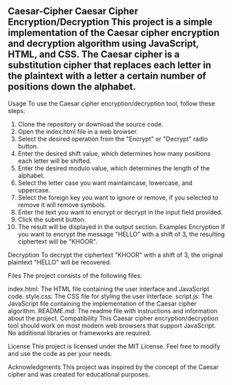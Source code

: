 Caesar-Cipher
Caesar Cipher Encryption/Decryption This project is a simple implementation of the Caesar cipher encryption and decryption algorithm using JavaScript, HTML, and CSS. The Caesar cipher is a substitution cipher that replaces each letter in the plaintext with a letter a certain number of positions down the alphabet.
---------------------------------------------------------------------------------------------------------------------------------
Usage
To use the Caesar cipher encryption/decryption tool, follow these steps:

1. Clone the repository or download the source code.
2. Open the index.html file in a web browser.
3. Select the desired operation from the "Encrypt" or "Decrypt" radio button.
4. Enter the desired shift value, which determines how many positions each letter will be shifted.
5. Enter the desired modulo value, which determines the length of the alphabet.
6. Select the letter case you want maintaincase, lowercase, and uppercase.
7. Select the foreign key you want to ignore or remove, if you selected to remove it will remove symbols.
8. Enter the text you want to encrypt or decrypt in the input field provided.
9. Click the submit button.
10. The result will be displayed in the output section.
Examples
Encryption If you want to encrypt the message "HELLO" with a shift of 3, the resulting ciphertext will be "KHOOR".

Decryption
To decrypt the ciphertext "KHOOR" with a shift of 3, the original plaintext "HELLO" will be recovered.

Files
The project consists of the following files:

index.html: The HTML file containing the user interface and JavaScript code.
style.css: The CSS file for styling the user interface.
script.js: The JavaScript file containing the implementation of the Caesar cipher algorithm.
README.md: The readme file with instructions and information about the project.
Compatibility
This Caesar cipher encryption/decryption tool should work on most modern web browsers that support JavaScript. No additional libraries or frameworks are required.

License
This project is licensed under the MIT License. Feel free to modify and use the code as per your needs.

Acknowledgments
This project was inspired by the concept of the Caesar cipher and was created for educational purposes.
